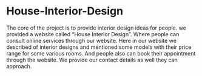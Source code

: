 # House-Interior-Design
The core of the project is to provide interior design ideas for people. we provided a
website called “House Interior Design”. Where people can consult online services
through our website. Here in our website we described of interior designs and
mentioned some models with their price range for some various rooms. And people
also can book their appointment through the website. We provide our contact
details as well they can approach.
